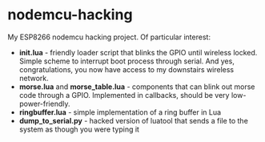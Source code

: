 # nodemcu-hacking
My ESP8266 nodemcu hacking project. Of particular interest:
  * **init.lua** - friendly loader script that blinks the GPIO until wireless locked. Simple scheme to interrupt boot process through serial. And yes, congratulations, you now have access to my downstairs wireless network.
  * **morse.lua** and **morse_table.lua** - components that can blink out morse code through a GPIO. Implemented in callbacks, should be very low-power-friendly.
  * **ringbuffer.lua** - simple implementation of a ring buffer in Lua
  * **dump_to_serial.py** - hacked version of luatool that sends a file to the system as though you were typing it
